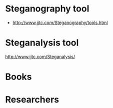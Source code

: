 # Steganography tool

* http://www.jjtc.com/Steganography/tools.html


# Steganalysis tool

http://www.jjtc.com/Steganalysis/


# Books

# Researchers
